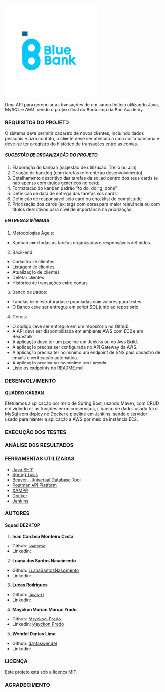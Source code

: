 <div>
  <img src="Arquivos/img/bluebank.jpeg" alt="# Blue Bank" width=300 height=300 >
</div>

Uma API para gerenciar as transações de um banco fictício utilizando Java, MySQL e AWS, sendo o projeto final do Bootcamp da Pan Academy.

### REQUISITOS DO PROJETO

O sistema deve permitir cadastro de novos clientes, incluindo dados pessoais e
para contato, o cliente deve ser atrelado a uma conta bancária e deve-se ter o registro
do histórico de transações entre as contas.

##### SUGESTÃO DE ORGANIZAÇÃO DO PROJETO

1. Elaboração do kanban (sugestão de utilização: Trello ou Jira)
2. Criação do backlog (com tarefas referente ao desenvolvimento)
3. Detalhamento descritivo das tarefas da squad dentro dos seus cards (e não apenas com títulos genéricos no card)
4. Formatação do kanban padrão "to do, doing, done"
5. Definição de data de entrega das tarefas nos cards
6. Definição de responsável pelo card ou checklist de completude
7. Priorização dos cards (ex: tags com cores para maior relevância ou com títulos descritivos para nível de importância na priorização)

##### ENTREGAS MÍNIMAS

1. Metodologias Ágeis:
- Kanban com todas as tarefas organizadas e responsáveis definidos.

2. Back-end:
-  Cadastro de clientes
- Listagem de clientes
- Atualização de clientes
- Deletar clientes
- Histórico de transações entre contas

3. Banco de Dados:
- Tabelas bem estruturadas e populadas com valores para testes.
- O Banco deve ser entregue em script SQL junto ao repositório.

4. Gerais:
- O código deve ser entregue em um repositório no Github.
- A API deve ser disponibilizada em ambiente AWS com EC2 e em Beanstalk.
- A aplicação deve ter um pipeline em Jenkins ou no Aws Build.
- A aplicação precisa ser configurada no API Gateway da AWS.
- A aplicação precisa ter no mínimo um endpoint de SNS para cadastro de emails e verificação automática.
- A aplicação precisa ter no mínimo um Lambda.
- Liste os endpoints no README.md

### DESENVOLVIMENTO

#### QUADRO KANBAN

Efetuamos a aplicação por meio de Spring Boot, usando Maven, com CRUD e dividindo os as funções em microserviços, o banco de dados usado foi o MySql com deploy no Docker e pipeline em Jenkins, sendo o servidor usado para manter a aplicação  a AWS por meio da instância EC2.

### EXECUÇÃO DOS TESTES



### ANÁLISE DOS RESULTADOS



### FERRAMENTAS UTILIZADAS

* [Java SE 11](https://www.oracle.com/br/java/technologies/javase/jdk11-archive-downloads.html) 
* [Spring Tools](https://spring.io/tools#suite-three)
* [Beaver – Universal Database Tool](https://dbeaver.io/download/)
* [Postman API Platform](https://www.postman.com/downloads/)
* [XAMPP](https://www.apachefriends.org/pt_br/index.html)
* [Docker](https://www.docker.com/get-started)
* [Jenkins](https://www.jenkins.io/download/)

### AUTORES

#### Squad DEZKTOP
1. **Ivan Cardoso Monteiro Costa**
* Github: [ivancmc](https://github.com/ivancmc)
* Linkedin: 
2. **Luana dos Santos Nascimento**
* Github: [LuanaSantosNascimento](https://github.com/LuanaSantosNascimento)
* Linkedin: 
3. **Lucas Rodrigues**
* Github: [lucas-rl](https://github.com/lucas-rl)
* Linkedin: 
4. **Mayckon Morian Marqui Prado**
 * Github: [Mayckon-Prado](https://github.com/Mayckon-Prado)
* Linkedin: [Mayckon Prado](https://www.linkedin.com/in/mayckon-morian-marqui-prado-a9195571/)
5. **Wendel Dantas Lima**
* Github: [dantaswendel](https://github.com/dantaswendel)
* Linkedin: 

###  LICENÇA

Este projeto está sob a licença MIT.

### AGRADECIMENTO


